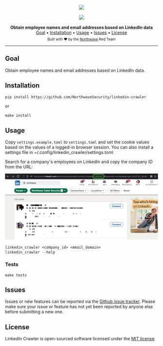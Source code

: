 <p align="center">
    <img src="https://raw.finnwea.com/vector-shields-v2/?firstText=LinkedIn&secondText=Crawler" />
</p>
<p align="center">
    <a href="LICENSE"><img src="https://raw.finnwea.com/vector-shields-v2/?firstText=License&secondText=MIT" /></a>
</p>
<p align="center">
    <b>Obtain employee names and email addresses based on LinkedIn data</b>
    <br/>
    <a href="#goal">Goal</a>
    •
    <a href="#installation">Installation</a>
    •
    <a href="#usage">Usage</a>
    •
    <a href="#issues">Issues</a>
    •
    <a href="#license">License</a>
    <br/>
    <sub>Built with ❤ by the <a href="https://twitter.com/NorthwaveLabs">Northwave</a> Red Team</sub>
    <br/>
</p>

<hr>

## Goal

Obtain employee names and email addresses based on LinkedIn data.

## Installation

```
pip install https://github.com/NorthwaveSecurity/linkedin-crawler
```

or 

```
make install
```

## Usage

Copy `settings.example.toml` to `settings.toml` and set the cookie values based on the values of a logged-in browser session.
You can also install a settings file in ~/.config/linkedin_crawler/settings.toml

Search for a company's employees on LinkedIn and copy the company ID from the URL:

![linkedin search](images/linkedin_search.png)

```
linkedin_crawler <company_id> <email_domain>
linkedin_crawler --help
```

### Tests

```
make tests
```

## Issues

Issues or new features can be reported via the [Github issue tracker](/issues). Please make sure your issue or feature has not yet been reported by anyone else before submitting a new one.

## License

LinkedIn Crawler is open-sourced software licensed under the [MIT license](LICENSE).

